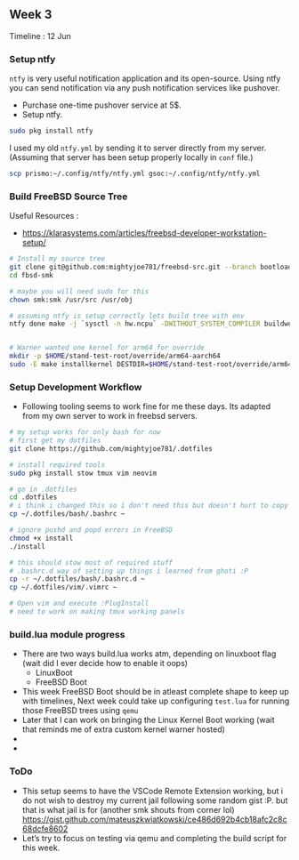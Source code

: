 ## Week 3

Timeline : 12 Jun

### Setup ntfy

`ntfy` is very useful notification application and its open-source. Using ntfy you can send notification via any push notification services like pushover.

- Purchase one-time pushover service at 5$.
- Setup ntfy.

````bash
sudo pkg install ntfy
````

I used my old `ntfy.yml` by sending it to server directly from my server. (Assuming that server has been setup properly locally in `conf` file.)

```bash
scp prismo:~/.config/ntfy/ntfy.yml gsoc:~/.config/ntfy/ntfy.yml
```

### Build FreeBSD Source Tree

Useful Resources : 

- https://klarasystems.com/articles/freebsd-developer-workstation-setup/

````bash
# Install my source tree
git clone git@github.com:mightyjoe781/freebsd-src.git --branch bootloader-smk fbsd-smk
cd fbsd-smk

# maybe you will need sudo for this
chown smk:smk /usr/src /usr/obj

# assuming ntfy is setup correctly lets build tree with env
ntfy done make -j `sysctl -n hw.ncpu` -DWITHOUT_SYSTEM_COMPILER buildworld buildkernel


# Warner wanted one kernel for arm64 for override
mkdir -p $HOME/stand-test-root/override/arm64-aarch64
sudo -E make installkernel DESTDIR=$HOME/stand-test-root/override/arm64-aarch64 TARGET=arm64
````

### Setup Development Workflow

- Following tooling seems to work fine for me these days. Its adapted from my own server to work in freebsd servers.

````bash
# my setup works for only bash for now
# first get my dotfiles
git clone https://github.com/mightyjoe781/.dotfiles

# install required tools
sudo pkg install stow tmux vim neovim

# go in .dotfiles
cd .dotfiles
# i think i changed this so i don't need this but doesn't hurt to copy
cp ~/.dotfiles/bash/.bashrc ~

# ignore pushd and popd errors in FreeBSD
chmod +x install
./install

# this should stow most of required stuff
# .bashrc.d way of setting up things i learned from ghoti :P
cp -r ~/.dotfiles/bash/.bashrc.d ~
cp ~/.dotfiles/vim/.vimrc ~

# Open vim and execute :PlugInstall
# need to work on making tmux working panels
````

### build.lua module progress

- There are two ways build.lua works atm, depending on linuxboot flag (wait did I ever decide how to enable it oops)
  - LinuxBoot
  - FreeBSD Boot
- This week FreeBSD Boot should be in atleast complete shape to keep up with timelines, Next week could take up configuring `test.lua` for running those FreeBSD trees using `qemu`
- Later that I can work on bringing the Linux Kernel Boot working (wait that reminds me of extra custom kernel warner hosted)
- 
- 

### ToDo

- This setup seems to have the VSCode Remote Extension working, but i do not wish to destroy my current jail following some random gist :P. but that is what jail is for (another smk shouts from corner lol) 
  https://gist.github.com/mateuszkwiatkowski/ce486d692b4cb18afc2c8c68dcfe8602
- Let’s try to focus on testing via qemu and completing the build script for this week.

